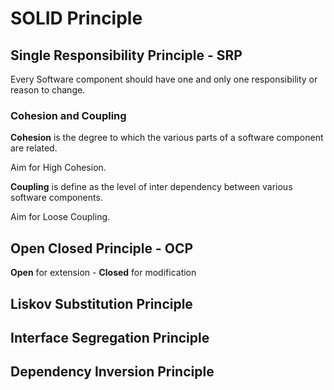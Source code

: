 # SOLID Principle

##  Single Responsibility Principle - SRP

Every Software component should have one and only one responsibility or reason to change.

### Cohesion and Coupling

**Cohesion** is the degree to which the various parts of a software component are related.

Aim for High Cohesion.

**Coupling** is define as the level of inter dependency between various software components.

Aim for Loose Coupling.

## Open Closed Principle - OCP

**Open** for extension - **Closed** for modification

## Liskov Substitution Principle

## Interface Segregation Principle

## Dependency Inversion Principle
